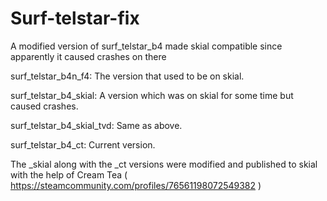 # Surf-telstar-fix

A modified version of surf_telstar_b4 made skial compatible since apparently it caused crashes on there

surf_telstar_b4n_f4:  The version that used to be on skial.

surf_telstar_b4_skial:  A version which was on skial for some time but caused crashes.

surf_telstar_b4_skial_tvd:  Same as above.

surf_telstar_b4_ct:  Current version.

The _skial along with the _ct versions were modified and published to skial with the help of Cream Tea ( https://steamcommunity.com/profiles/76561198072549382 )
